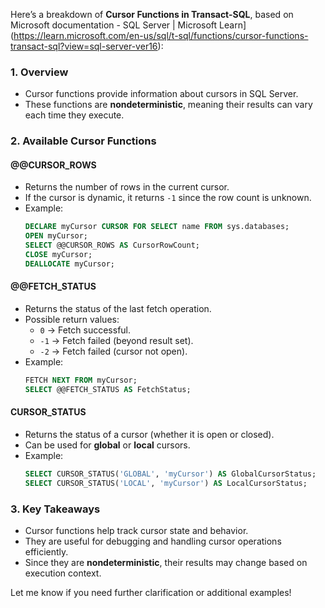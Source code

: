 Here’s a breakdown of **Cursor Functions in Transact-SQL**, based on Microsoft documentation - SQL Server | Microsoft Learn](https://learn.microsoft.com/en-us/sql/t-sql/functions/cursor-functions-transact-sql?view=sql-server-ver16):

### **1. Overview**
- Cursor functions provide information about cursors in SQL Server.
- These functions are **nondeterministic**, meaning their results can vary each time they execute.

### **2. Available Cursor Functions**
#### **@@CURSOR_ROWS**
- Returns the number of rows in the current cursor.
- If the cursor is dynamic, it returns `-1` since the row count is unknown.
- Example:
  ```sql
  DECLARE myCursor CURSOR FOR SELECT name FROM sys.databases;
  OPEN myCursor;
  SELECT @@CURSOR_ROWS AS CursorRowCount;
  CLOSE myCursor;
  DEALLOCATE myCursor;
  ```

#### **@@FETCH_STATUS**
- Returns the status of the last fetch operation.
- Possible return values:
  - `0` → Fetch successful.
  - `-1` → Fetch failed (beyond result set).
  - `-2` → Fetch failed (cursor not open).
- Example:
  ```sql
  FETCH NEXT FROM myCursor;
  SELECT @@FETCH_STATUS AS FetchStatus;
  ```

#### **CURSOR_STATUS**
- Returns the status of a cursor (whether it is open or closed).
- Can be used for **global** or **local** cursors.
- Example:
  ```sql
  SELECT CURSOR_STATUS('GLOBAL', 'myCursor') AS GlobalCursorStatus;
  SELECT CURSOR_STATUS('LOCAL', 'myCursor') AS LocalCursorStatus;
  ```

### **3. Key Takeaways**
- Cursor functions help track cursor state and behavior.
- They are useful for debugging and handling cursor operations efficiently.
- Since they are **nondeterministic**, their results may change based on execution context.

Let me know if you need further clarification or additional examples!